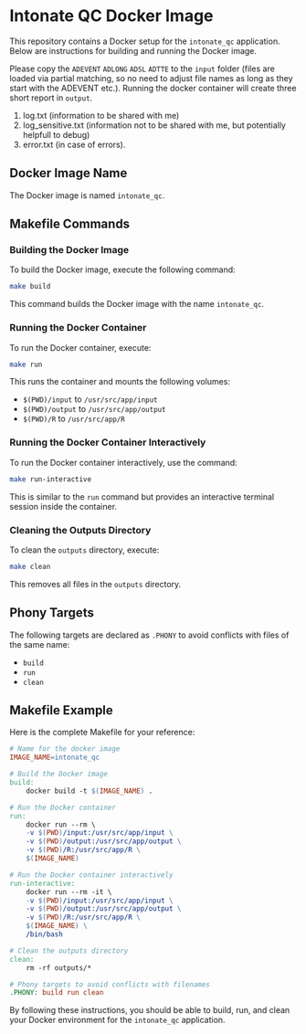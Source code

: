 # Intonate QC Docker Image

This repository contains a Docker setup for the `intonate_qc` application. Below are instructions for building and running the Docker image.

Please copy the `ADEVENT` `ADLONG` `ADSL` `ADTTE` to the `input` folder (files are loaded via partial matching, so no need to adjust file names as long as they start with the ADEVENT etc.).
Running the docker container will create three short report in `output`.
1. log.txt (information to be shared with me)
2. log_sensitive.txt (information not to be shared with me, but potentially helpfull to debug)
3. error.txt (in case of errors).


## Docker Image Name
The Docker image is named `intonate_qc`.

## Makefile Commands

### Building the Docker Image
To build the Docker image, execute the following command:

```sh
make build
```
This command builds the Docker image with the name `intonate_qc`.

### Running the Docker Container
To run the Docker container, execute:

```sh
make run
```

This runs the container and mounts the following volumes:
- `$(PWD)/input` to `/usr/src/app/input`
- `$(PWD)/output` to `/usr/src/app/output`
- `$(PWD)/R` to `/usr/src/app/R`

### Running the Docker Container Interactively
To run the Docker container interactively, use the command:

```sh
make run-interactive
```

This is similar to the `run` command but provides an interactive terminal session inside the container.

### Cleaning the Outputs Directory
To clean the `outputs` directory, execute:

```sh
make clean
```

This removes all files in the `outputs` directory.

## Phony Targets
The following targets are declared as `.PHONY` to avoid conflicts with files of the same name:

- `build`
- `run`
- `clean`

## Makefile Example
Here is the complete Makefile for your reference:

```Makefile
# Name for the docker image
IMAGE_NAME=intonate_qc

# Build the Docker image
build:
	docker build -t $(IMAGE_NAME) .

# Run the Docker container
run:
	docker run --rm \
	-v $(PWD)/input:/usr/src/app/input \
	-v $(PWD)/output:/usr/src/app/output \
	-v $(PWD)/R:/usr/src/app/R \
	$(IMAGE_NAME)

# Run the Docker container interactively
run-interactive:
	docker run --rm -it \
	-v $(PWD)/input:/usr/src/app/input \
	-v $(PWD)/output:/usr/src/app/output \
	-v $(PWD)/R:/usr/src/app/R \
	$(IMAGE_NAME) \
	/bin/bash

# Clean the outputs directory
clean:
	rm -rf outputs/*

# Phony targets to avoid conflicts with filenames
.PHONY: build run clean
```

By following these instructions, you should be able to build, run, and clean your Docker environment for the `intonate_qc` application.


